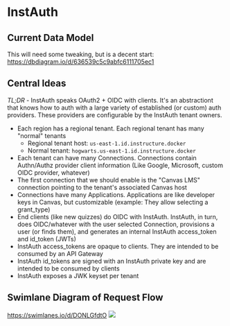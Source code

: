 # InstAuth

## Current Data Model
This will need some tweaking, but is a decent start: https://dbdiagram.io/d/636539c5c9abfc6111705ec1

## Central Ideas
*TL;DR* - InstAuth speaks OAuth2 + OIDC with clients. It's an abstractiont that knows how to auth with
a large variety of established (or custom) auth providers. These providers are configurable by the
InstAuth tenant owners.

- Each region has a regional tenant. Each regional tenant has many "normal" tenants
  - Regional tenant host: `us-east-1.id.instructure.docker`
  - Normal tenant: `hogwarts.us-east-1.id.instructure.docker`
- Each tenant can have many Connections. Connections contain Authn/Authz provider client information
  (Like Google, Microsoft, custom OIDC provider, whatever)
- The first connection that we should enable is the "Canvas LMS" connection pointing to the tenant's
  associated Canvas host
- Connections have many Applications. Applications are like developer keys in Canvas, but customizable
  (example: They allow selecting a grant_type)
- End clients (like new quizzes) do OIDC with InstAuth. InstAuth, in turn, does OIDC/whatever with the
  user selected Connection, provisions a user (or finds them), and generates an internal InstAuth access_token and id_token (JWTs)
- InstAuth access_tokens are opaque to clients. They are intended to be consumed by an API Gateway
- InstAuth id_tokens are signed with an InstAuth private key and are intended to be consumed by clients
- InstAuth exposes a JWK keyset per tenant

## Swimlane Diagram of Request Flow
https://swimlanes.io/d/DONLGfdtO
<img src="https://static.swimlanes.io/0c2c094ccac963a28252fd09f58030d5.png">
